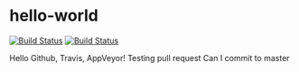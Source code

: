# hello-world
[![Build Status](https://travis-ci.org/makolyan/hello-world.svg?branch=master)](https://travis-ci.org/makolyan/hello-world)
[![Build Status](https://ci.appveyor.com/api/projects/status/github/makolyan/hello-world?svg=true)](https://ci.appveyor.com/api/projects/status/github/makolyan/hello-world?svg=true)

Hello Github, Travis, AppVeyor!
Testing pull request
Can I commit to master
